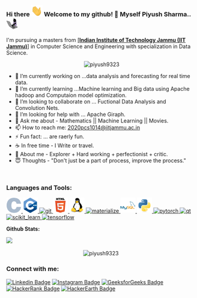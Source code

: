 ### Hi there <img src="/gifs/wave.gif" width="30" height="30"> Welcome to my github! 🐼 Myself Piyush Sharma..<img src="/gifs/geek.gif" width="30" height="30">
I'm pursuing a masters from <a href="https://iitjammu.ac.in/"> [**Indian Institute of Technology Jammu (IIT Jammu)**]</a> in Computer Science  and Engineering with specialization in Data Science. 
<!-- **Piyush9323/Piyush9323** is a ✨ _special_ ✨ repository because its `README.md` (this file) appears on your GitHub profile. -->

<p align="center">
<a href="https://sourcerer.io/piyush9323"><img src="https://img.shields.io/badge/Piyush-Sharma-orange.svg" alt=""></a>
<img src="https://komarev.com/ghpvc/?username=piyush9323" alt="piyush9323" /> 
</p>

- 🔭 I’m currently working on ...data analysis and forecasting for real time data.
- 🌱 I’m currently learning ...Machine learning and Big data using Apache hadoop and Computaion model optimization.
- 👯 I’m looking to collaborate on ... Fuctional Data Analysis and Convolution Nets.
- 🤔 I’m looking for help with ... Apache Giraph.
- 💬 Ask me about - Mathematics || Machine Learning || Movies.
- 📫 How to reach me: 2020pcs1014@iitjammu.ac.in
- ⚡ Fun fact: ... are raerly fun.
- ☕ In free time - I Write or travel.
- 🧛 About me -  Explorer + Hard working + perfectionist + critic.
- 😇 Thoughts - "Don't just be a part of process, improve the process."




&nbsp;
<h3 align="left">Languages and Tools:</h3>
<p align="left">  

  <a href="https://www.cprogramming.com/" target="_blank"> <img src="https://raw.githubusercontent.com/devicons/devicon/master/icons/c/c-original.svg" alt="c" width="40" height="40"/> </a>
  <a href="https://www.w3schools.com/cpp/" target="_blank"> <img src="https://raw.githubusercontent.com/devicons/devicon/master/icons/cplusplus/cplusplus-original.svg" alt="cplusplus" width="40" height="40"/> </a>
  <a href="https://git-scm.com/" target="_blank"> <img src="https://www.vectorlogo.zone/logos/git-scm/git-scm-icon.svg" alt="git" width="40" height="40"/> </a>
  <a href="https://www.w3.org/html/" target="_blank"> <img src="https://raw.githubusercontent.com/devicons/devicon/master/icons/html5/html5-original-wordmark.svg" alt="html5" width="40" height="40"/> </a> 
  <a href="https://www.linux.org/" target="_blank"> <img src="https://raw.githubusercontent.com/devicons/devicon/master/icons/linux/linux-original.svg" alt="linux" width="40" height="40"/> </a>
  <a href="https://materializecss.com/" target="_blank"> <img src="https://raw.githubusercontent.com/prplx/svg-logos/5585531d45d294869c4eaab4d7cf2e9c167710a9/svg/materialize.svg" alt="materialize" width="40" height="40"/> </a>
  <a href="https://www.mysql.com/" target="_blank"> <img src="https://raw.githubusercontent.com/devicons/devicon/master/icons/mysql/mysql-original-wordmark.svg" alt="mysql" width="40" height="40"/> </a>
 <a href="https://www.python.org" target="_blank"> <img src="https://raw.githubusercontent.com/devicons/devicon/master/icons/python/python-original.svg" alt="python" width="40" height="40"/> </a>
  <a href="https://pytorch.org/" target="_blank"> <img src="https://www.vectorlogo.zone/logos/pytorch/pytorch-icon.svg" alt="pytorch" width="40" height="40"/> </a>
  <a href="https://www.qt.io/" target="_blank"> <img src="https://upload.wikimedia.org/wikipedia/commons/0/0b/Qt_logo_2016.svg" alt="qt" width="40" height="40"/> </a>
  <a href="https://scikit-learn.org/" target="_blank"> <img src="https://upload.wikimedia.org/wikipedia/commons/0/05/Scikit_learn_logo_small.svg" alt="scikit_learn" width="40" height="40"/> </a>
  <a href="https://www.tensorflow.org" target="_blank"> <img src="https://www.vectorlogo.zone/logos/tensorflow/tensorflow-icon.svg" alt="tensorflow" width="40" height="40"/> </a> </p>

**Github Stats:**
<p> <img src="https://github-readme-stats.vercel.app/api?username=Piyush9323&hide=contribs&show_icons=true&theme=radical"> </p>
<p align="center"><img align="center" src="https://github-readme-streak-stats.herokuapp.com/?user=piyush9323&" alt="piyush9323" /> </p>

<h3 align="left">Connect with me:</h3>

[![Linkedin Badge](https://img.shields.io/badge/-piyush-blue?style=flat&logo=Linkedin&logoColor=white)](https://www.linkedin.com/in/piyushsharma9323/)
[![Instagram Badge](https://img.shields.io/badge/-@piyush-black?style=flat&logo=Instagram&logoColor=white)](https://www.instagram.com/pre_def_ammo/)
[![GeeksforGeeks Badge](https://img.shields.io/badge/-piyush9323-1c6340?style=flat&logo=GeeksforGeeks&logoColor=white&link=https://auth.geeksforgeeks.org/user/piyush9323/practice/)](https://auth.geeksforgeeks.org/user/piyush9323/practice/)
[![HackerRank Badge](https://img.shields.io/badge/-piyush9323-1c6340?style=flat&logo=Hackerrank&logoColor=violet&link=https://www.hackerrank.com/piyush9323)](https://www.hackerrank.com/piyush9323)
[![HackerEarth Badge](https://img.shields.io/badge/-piyush9323-1c6340?style=flat&logo=hackerearth&logoColor=white&link=https://www.hackerearth.com/@piyush9323)](https://www.hackerearth.com/@piyush9323)


